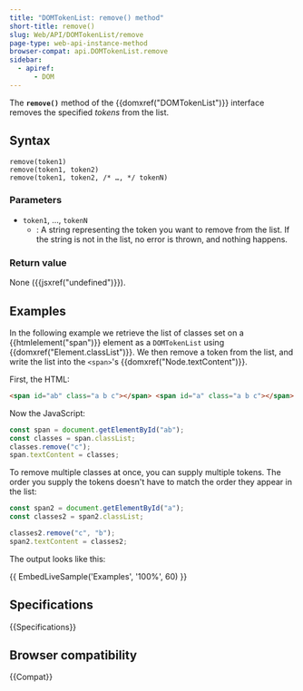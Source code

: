 ```yaml
---
title: "DOMTokenList: remove() method"
short-title: remove()
slug: Web/API/DOMTokenList/remove
page-type: web-api-instance-method
browser-compat: api.DOMTokenList.remove
sidebar:
  - apiref:
      - DOM
---
```


The **`remove()`** method of the {{domxref("DOMTokenList")}} interface
removes the specified _tokens_ from the list.

## Syntax

```js-nolint
remove(token1)
remove(token1, token2)
remove(token1, token2, /* …, */ tokenN)
```

### Parameters

- `token1`, …, `tokenN`
  - : A string representing the token you want to remove from the list.
    If the string is not in the list, no error is thrown, and nothing happens.

### Return value

None ({{jsxref("undefined")}}).

## Examples

In the following example we retrieve the list of classes set on a
{{htmlelement("span")}} element as a `DOMTokenList` using
{{domxref("Element.classList")}}. We then remove a token from the list, and write the
list into the `<span>`'s {{domxref("Node.textContent")}}.

First, the HTML:

```html
<span id="ab" class="a b c"></span> <span id="a" class="a b c"></span>
```

Now the JavaScript:

```js
const span = document.getElementById("ab");
const classes = span.classList;
classes.remove("c");
span.textContent = classes;
```

To remove multiple classes at once, you can supply multiple tokens. The order you
supply the tokens doesn't have to match the order they appear in the list:

```js
const span2 = document.getElementById("a");
const classes2 = span2.classList;

classes2.remove("c", "b");
span2.textContent = classes2;
```

The output looks like this:

{{ EmbedLiveSample('Examples', '100%', 60) }}

## Specifications

{{Specifications}}

## Browser compatibility

{{Compat}}
